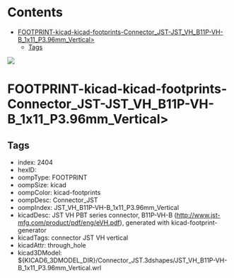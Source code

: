 



Contents
========

* [FOOTPRINT-kicad-kicad-footprints-Connector_JST-JST_VH_B11P-VH-B_1x11_P3.96mm_Vertical>](#footprint-kicad-kicad-footprints-connector_jst-jst_vh_b11p-vh-b_1x11_p396mm_vertical)
	* [Tags](#tags)
  
![][im]
# FOOTPRINT-kicad-kicad-footprints-Connector_JST-JST_VH_B11P-VH-B_1x11_P3.96mm_Vertical>

## Tags

- index: 2404
- hexID: 
- oompType: FOOTPRINT
- oompSize: kicad
- oompColor: kicad-footprints
- oompDesc: Connector_JST
- oompIndex: JST_VH_B11P-VH-B_1x11_P3.96mm_Vertical
- kicadDesc: JST VH PBT series connector, B11P-VH-B (http://www.jst-mfg.com/product/pdf/eng/eVH.pdf), generated with kicad-footprint-generator
- kicadTags: connector JST VH vertical
- kicadAttr: through_hole
- kicad3DModel: ${KICAD6_3DMODEL_DIR}/Connector_JST.3dshapes/JST_VH_B11P-VH-B_1x11_P3.96mm_Vertical.wrl



[im]: image.png
